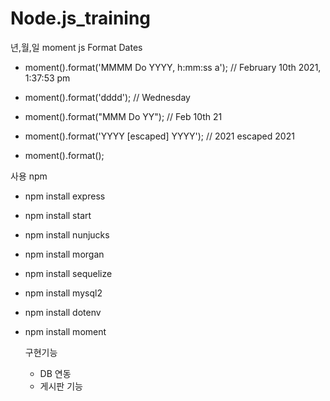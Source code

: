 # Node.js_training
  년,월,일 moment js Format Dates           
 - moment().format('MMMM Do YYYY, h:mm:ss a'); // February 10th 2021, 1:37:53 pm
 
 - moment().format('dddd');                    // Wednesday
 
 - moment().format("MMM Do YY");               // Feb 10th 21
 
 - moment().format('YYYY [escaped] YYYY');     // 2021 escaped 2021
 
 - moment().format();                         
       
 사용 npm      
  - npm install express 
  
  - npm install start
  
  - npm install nunjucks
  
  - npm install morgan
  
  - npm install sequelize
  
  - npm install mysql2
  
  - npm install dotenv
  
  - npm install moment
     
     구현기능 
     - DB 연동
     - 게시판 기능 
